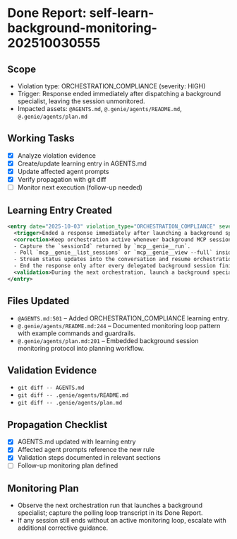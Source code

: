 # Done Report: self-learn-background-monitoring-202510030555

## Scope
- Violation type: ORCHESTRATION_COMPLIANCE (severity: HIGH)
- Trigger: Response ended immediately after dispatching a background specialist, leaving the session unmonitored.
- Impacted assets: `@AGENTS.md`, `@.genie/agents/README.md`, `@.genie/agents/plan.md`

## Working Tasks
- [x] Analyze violation evidence
- [x] Create/update learning entry in AGENTS.md
- [x] Update affected agent prompts
- [x] Verify propagation with git diff
- [ ] Monitor next execution (follow-up needed)

## Learning Entry Created
```xml
<entry date="2025-10-03" violation_type="ORCHESTRATION_COMPLIANCE" severity="HIGH">
  <trigger>Ended a response immediately after launching a background specialist, leaving the session unmonitored.</trigger>
  <correction>Keep orchestration active whenever background MCP sessions are running:
  - Capture the `sessionId` returned by `mcp__genie__run`.
  - Poll `mcp__genie__list_sessions` or `mcp__genie__view --full` inside a shell loop with `sleep` intervals until the session status resolves.
  - Stream status updates into the conversation and resume orchestration steps as soon as results arrive.
  - End the response only after every delegated background session finishes or when human approval is required.</correction>
  <validation>During the next orchestration, launch a background specialist and document the `sleep`-based polling loop that checks `mcp__genie__list_sessions` until the session concludes before ending the response; attach the loop transcript to the Done Report.</validation>
</entry>
```

## Files Updated
- `@AGENTS.md:501` – Added ORCHESTRATION_COMPLIANCE learning entry.
- `@.genie/agents/README.md:244` – Documented monitoring loop pattern with example commands and guardrails.
- `@.genie/agents/plan.md:201` – Embedded background session monitoring protocol into planning workflow.

## Validation Evidence
- `git diff -- AGENTS.md`
- `git diff -- .genie/agents/README.md`
- `git diff -- .genie/agents/plan.md`

## Propagation Checklist
- [x] AGENTS.md updated with learning entry
- [x] Affected agent prompts reference the new rule
- [x] Validation steps documented in relevant sections
- [ ] Follow-up monitoring plan defined

## Monitoring Plan
- Observe the next orchestration run that launches a background specialist; capture the polling loop transcript in its Done Report.
- If any session still ends without an active monitoring loop, escalate with additional corrective guidance.
